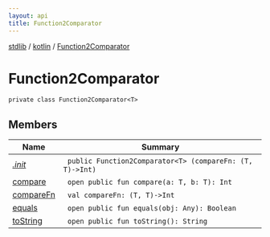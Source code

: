 ```yaml
---
layout: api
title: Function2Comparator
---
```

[stdlib](../../index.html) / [kotlin](../index.html) / [Function2Comparator](index.html)

# Function2Comparator

```
private class Function2Comparator<T> 
```
## Members
| Name | Summary |
|------|---------|
|[*.init*](_init_.html)|&nbsp;&nbsp;`public Function2Comparator<T> (compareFn: (T, T)->Int)`<br>|
|[compare](compare.html)|&nbsp;&nbsp;`open public fun compare(a: T, b: T): Int`<br>|
|[compareFn](compareFn.html)|&nbsp;&nbsp;`val compareFn: (T, T)->Int`<br>|
|[equals](equals.html)|&nbsp;&nbsp;`open public fun equals(obj: Any): Boolean`<br>|
|[toString](toString.html)|&nbsp;&nbsp;`open public fun toString(): String`<br>|
